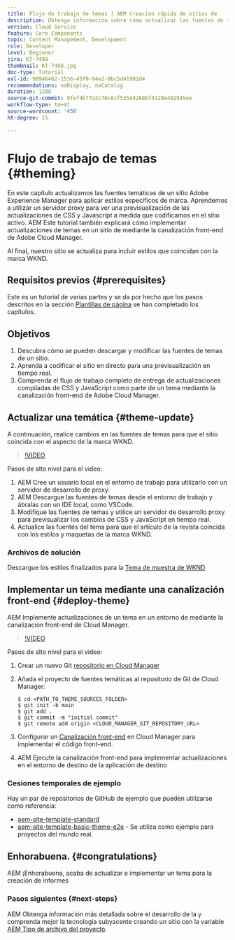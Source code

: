 ```yaml
---
title: Flujo de trabajo de temas | AEM Creación rápida de sitios de
description: Obtenga información sobre cómo actualizar las fuentes de temas de un sitio de Adobe Experience Manager para aplicar estilos específicos de marca. Aprenda a utilizar un servidor proxy para ver una vista previa activa de las actualizaciones de CSS y Javascript. AEM Este tutorial también explicará cómo implementar actualizaciones de temas en un sitio de mediante la canalización front-end de Adobe Cloud Manager.
version: Cloud Service
feature: Core Components
topic: Content Management, Development
role: Developer
level: Beginner
jira: KT-7498
thumbnail: KT-7498.jpg
doc-type: Tutorial
exl-id: 98946462-1536-45f9-94e2-9bc5d41902d4
recommendations: noDisplay, noCatalog
duration: 1288
source-git-commit: 9fef4b77a2c70c8cf525d42686f4120e481945ee
workflow-type: tm+mt
source-wordcount: '458'
ht-degree: 1%

---
```


# Flujo de trabajo de temas {#theming}

En este capítulo actualizamos las fuentes temáticas de un sitio Adobe Experience Manager para aplicar estilos específicos de marca. Aprendemos a utilizar un servidor proxy para ver una previsualización de las actualizaciones de CSS y Javascript a medida que codificamos en el sitio activo. AEM Este tutorial también explicará cómo implementar actualizaciones de temas en un sitio de mediante la canalización front-end de Adobe Cloud Manager.

Al final, nuestro sitio se actualiza para incluir estilos que coincidan con la marca WKND.

## Requisitos previos {#prerequisites}

Este es un tutorial de varias partes y se da por hecho que los pasos descritos en la sección [Plantillas de página](./page-templates.md) se han completado los capítulos.

## Objetivos

1. Descubra cómo se pueden descargar y modificar las fuentes de temas de un sitio.
1. Aprenda a codificar el sitio en directo para una previsualización en tiempo real.
1. Comprenda el flujo de trabajo completo de entrega de actualizaciones compiladas de CSS y JavaScript como parte de un tema mediante la canalización front-end de Adobe Cloud Manager.

## Actualizar una temática {#theme-update}

A continuación, realice cambios en las fuentes de temas para que el sitio coincida con el aspecto de la marca WKND.

>[!VIDEO](https://video.tv.adobe.com/v/332918?quality=12&learn=on)

Pasos de alto nivel para el vídeo:

1. AEM Cree un usuario local en el entorno de trabajo para utilizarlo con un servidor de desarrollo de proxy.
1. AEM Descargue las fuentes de temas desde el entorno de trabajo y ábralas con un IDE local, como VSCode.
1. Modifique las fuentes de temas y utilice un servidor de desarrollo proxy para previsualizar los cambios de CSS y JavaScript en tiempo real.
1. Actualice las fuentes del tema para que el artículo de la revista coincida con los estilos y maquetas de la marca WKND.

### Archivos de solución

Descargue los estilos finalizados para la [Tema de muestra de WKND](assets/theming/WKND-THEME-src-1.1.zip)

## Implementar un tema mediante una canalización front-end {#deploy-theme}

AEM Implemente actualizaciones de un tema en un entorno de mediante la canalización front-end de Cloud Manager.

>[!VIDEO](https://video.tv.adobe.com/v/338722?quality=12&learn=on)

Pasos de alto nivel para el vídeo:

1. Crear un nuevo Git [repositorio en Cloud Manager](https://experienceleague.adobe.com/docs/experience-manager-cloud-manager/using/managing-code/cloud-manager-repositories.html)
1. Añada el proyecto de fuentes temáticas al repositorio de Git de Cloud Manager:

   ```shell
   $ cd <PATH_TO_THEME_SOURCES_FOLDER>
   $ git init -b main
   $ git add .
   $ git commit -m "initial commit"
   $ git remote add origin <CLOUD_MANAGER_GIT_REPOSITORY_URL>
   ```

1. Configurar un [Canalización front-end](https://experienceleague.adobe.com/docs/experience-manager-cloud-service/implementing/using-cloud-manager/cicd-pipelines/introduction-ci-cd-pipelines.html) en Cloud Manager para implementar el código front-end.
1. AEM Ejecute la canalización front-end para implementar actualizaciones en el entorno de destino de la aplicación de destino

### Cesiones temporales de ejemplo

Hay un par de repositorios de GitHub de ejemplo que pueden utilizarse como referencia:

* [aem-site-template-standard](https://github.com/adobe/aem-site-template-standard)
* [aem-site-template-basic-theme-e2e](https://github.com/adobe/aem-site-template-basic-theme-e2e) - Se utiliza como ejemplo para proyectos del mundo real.

## Enhorabuena. {#congratulations}

AEM ¡Enhorabuena, acaba de actualizar e implementar un tema para la creación de informes

### Pasos siguientes {#next-steps}

AEM Obtenga información más detallada sobre el desarrollo de la y comprenda mejor la tecnología subyacente creando un sitio con la variable [AEM Tipo de archivo del proyecto](../project-archetype/overview.md).
